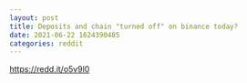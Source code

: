 ```yaml
--- 
layout: post 
title: Deposits and chain "turned off" on binance today? 
date: 2021-06-22 1624390485 
categories: reddit 
--- 
```

https://redd.it/o5v9l0